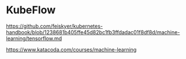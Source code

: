# KubeFlow

https://github.com/feiskyer/kubernetes-handbook/blob/1238681b405ffe45d82bc1fb3ffdadac01f8df8d/machine-learning/tensorflow.md

https://www.katacoda.com/courses/machine-learning